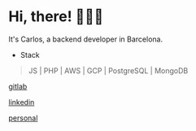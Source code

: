 # Hi, there! 👨🏽‍💻

It's Carlos, a backend developer in Barcelona.

* Stack
> JS | PHP | AWS | GCP | PostgreSQL | MongoDB

[gitlab](www.gitlab.com/clopez12) 


[linkedin](https://www.linkedin.com/in/celopez12) 


[personal](https://clopez7.github.io)


